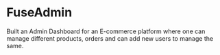 # FuseAdmin
Built an Admin Dashboard for an E-commerce platform where one can manage different products, orders and can add new users to manage the same.
